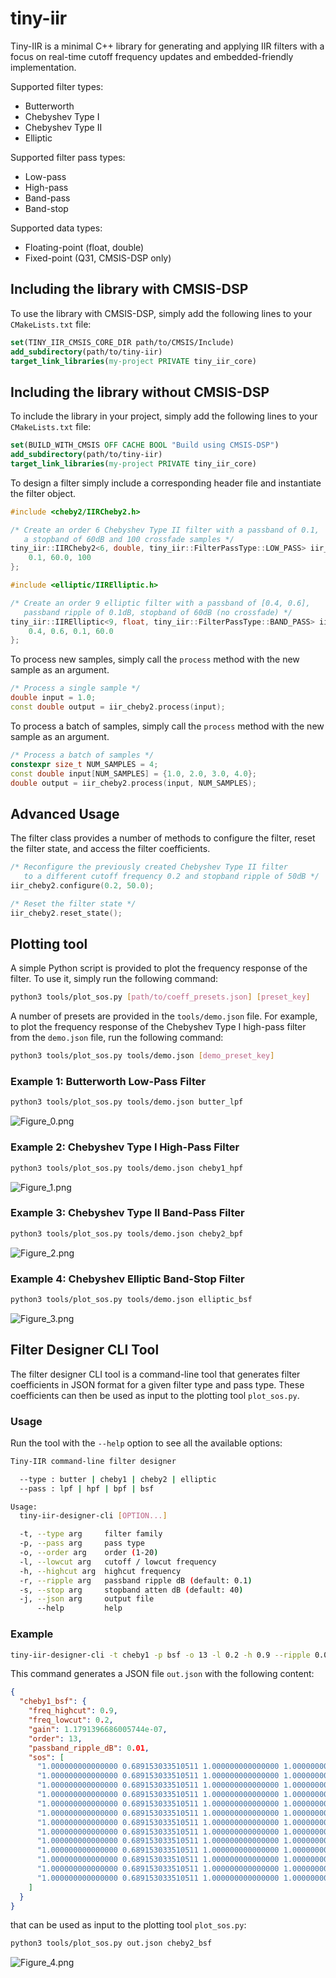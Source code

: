 # tiny-iir
Tiny-IIR is a minimal C++ library for generating and applying IIR filters 
with a focus on real-time cutoff frequency updates and embedded-friendly implementation.

Supported filter types:
- Butterworth
- Chebyshev Type I
- Chebyshev Type II
- Elliptic

Supported filter pass types:
- Low-pass
- High-pass
- Band-pass
- Band-stop

Supported data types:
- Floating-point (float, double)
- Fixed-point (Q31, CMSIS-DSP only)

## Including the library with CMSIS-DSP

To use the library with CMSIS-DSP, simply add the following lines to your `CMakeLists.txt` file:

```cmake
set(TINY_IIR_CMSIS_CORE_DIR path/to/CMSIS/Include)
add_subdirectory(path/to/tiny-iir)
target_link_libraries(my-project PRIVATE tiny_iir_core)
```

## Including the library without CMSIS-DSP

To include the library in your project, simply add the following lines to your `CMakeLists.txt` file:

```cmake
set(BUILD_WITH_CMSIS OFF CACHE BOOL "Build using CMSIS-DSP")
add_subdirectory(path/to/tiny-iir)
target_link_libraries(my-project PRIVATE tiny_iir_core)
```

To design a filter simply include a corresponding header file and instantiate the filter object.

```cpp
#include <cheby2/IIRCheby2.h>

/* Create an order 6 Chebyshev Type II filter with a passband of 0.1, 
   a stopband of 60dB and 100 crossfade samples */
tiny_iir::IIRCheby2<6, double, tiny_iir::FilterPassType::LOW_PASS> iir_cheby2{
    0.1, 60.0, 100
};
```

```cpp
#include <elliptic/IIRElliptic.h>

/* Create an order 9 elliptic filter with a passband of [0.4, 0.6], 
   passband ripple of 0.1dB, stopband of 60dB (no crossfade) */
tiny_iir::IIRElliptic<9, float, tiny_iir::FilterPassType::BAND_PASS> iir_elliptic{
    0.4, 0.6, 0.1, 60.0
};
```

To process new samples, simply call the `process` method with the new sample as an argument.

```cpp
/* Process a single sample */
double input = 1.0;
const double output = iir_cheby2.process(input);
```

To process a batch of samples, simply call the `process` method with the new sample as an argument.

```cpp
/* Process a batch of samples */
constexpr size_t NUM_SAMPLES = 4;
const double input[NUM_SAMPLES] = {1.0, 2.0, 3.0, 4.0};
double output = iir_cheby2.process(input, NUM_SAMPLES);
```

## Advanced Usage

The filter class provides a number of methods to configure the filter, reset the filter state, and access the filter coefficients.
```cpp
/* Reconfigure the previously created Chebyshev Type II filter 
   to a different cutoff frequency 0.2 and stopband ripple of 50dB */
iir_cheby2.configure(0.2, 50.0);
```

```cpp
/* Reset the filter state */
iir_cheby2.reset_state();
```

## Plotting tool

A simple Python script is provided to plot the frequency response of the filter.
To use it, simply run the following command:

```sh
python3 tools/plot_sos.py [path/to/coeff_presets.json] [preset_key]
```

A number of presets are provided in the `tools/demo.json` file.
For example, to plot the frequency response of the Chebyshev Type I high-pass filter from the `demo.json` file,
run the following command:

```sh
python3 tools/plot_sos.py tools/demo.json [demo_preset_key]
```

### Example 1: Butterworth Low-Pass Filter
```sh
python3 tools/plot_sos.py tools/demo.json butter_lpf
```

![Figure_0.png](figures/butter_lpf.png)

### Example 2: Chebyshev Type I High-Pass Filter
```sh
python3 tools/plot_sos.py tools/demo.json cheby1_hpf
```

![Figure_1.png](figures/cheby1_hpf.png)

### Example 3: Chebyshev Type II Band-Pass Filter

```sh
python3 tools/plot_sos.py tools/demo.json cheby2_bpf
```

![Figure_2.png](figures/cheby2_bpf.png)

### Example 4: Chebyshev Elliptic Band-Stop Filter

```sh
python3 tools/plot_sos.py tools/demo.json elliptic_bsf
```

![Figure_3.png](figures/elliptic_bsf.png)

## Filter Designer CLI Tool

The filter designer CLI tool is a command-line tool that generates filter coefficients 
in JSON format for a given filter type and pass type. These coefficients can then be used 
as input to the plotting tool `plot_sos.py`.

### Usage

Run the tool with the `--help` option to see all the available options:

```sh
Tiny-IIR command-line filter designer

  --type : butter | cheby1 | cheby2 | elliptic
  --pass : lpf | hpf | bpf | bsf

Usage:
  tiny-iir-designer-cli [OPTION...]

  -t, --type arg     filter family
  -p, --pass arg     pass type
  -o, --order arg    order (1-20)
  -l, --lowcut arg   cutoff / lowcut frequency
  -h, --highcut arg  highcut frequency
  -r, --ripple arg   passband ripple dB (default: 0.1)
  -s, --stop arg     stopband atten dB (default: 40)
  -j, --json arg     output file
      --help         help
```

### Example
```sh
tiny-iir-designer-cli -t cheby1 -p bsf -o 13 -l 0.2 -h 0.9 --ripple 0.01 --stop 40 -j out.json
```

This command generates a JSON file `out.json` with the following content:

```json
{
  "cheby1_bsf": {
    "freq_highcut": 0.9,
    "freq_lowcut": 0.2,
    "gain": 1.1791396686005744e-07,
    "order": 13,
    "passband_ripple_dB": 0.01,
    "sos": [
      "1.000000000000000 0.689153033510511 1.000000000000000 1.000000000000000 0.088954857954186 -0.741842947418936",
      "1.000000000000000 0.689153033510511 1.000000000000000 1.000000000000000 1.814786434791573 0.829227992406060",
      "1.000000000000000 0.689153033510511 1.000000000000000 1.000000000000000 -1.626726906315310 0.681910525074229",
      "1.000000000000000 0.689153033510511 1.000000000000000 1.000000000000000 1.817829005206177 0.847956704182647",
      "1.000000000000000 0.689153033510511 1.000000000000000 1.000000000000000 -1.602659726369218 0.717497451822529",
      "1.000000000000000 0.689153033510511 1.000000000000000 1.000000000000000 1.823862411931761 0.875399729695441",
      "1.000000000000000 0.689153033510511 1.000000000000000 1.000000000000000 -1.573104488038493 0.769061959877234",
      "1.000000000000000 0.689153033510511 1.000000000000000 1.000000000000000 1.834489365634947 0.908100920985786",
      "1.000000000000000 0.689153033510511 1.000000000000000 1.000000000000000 -1.549991333140230 0.829750470389297",
      "1.000000000000000 0.689153033510511 1.000000000000000 1.000000000000000 1.851807667992471 0.943637989355412",
      "1.000000000000000 0.689153033510511 1.000000000000000 1.000000000000000 -1.544913921043186 0.895200288910000",
      "1.000000000000000 0.689153033510511 1.000000000000000 1.000000000000000 1.877954929370596 0.980855618909025",
      "1.000000000000000 0.689153033510511 1.000000000000000 1.000000000000000 -1.567701317689928 0.964054701697633"
    ]
  }
}

```

that can be used as input to the plotting tool `plot_sos.py`:

```sh
python3 tools/plot_sos.py out.json cheby2_bsf
```

![Figure_4.png](figures/cheby1_bsf.png)